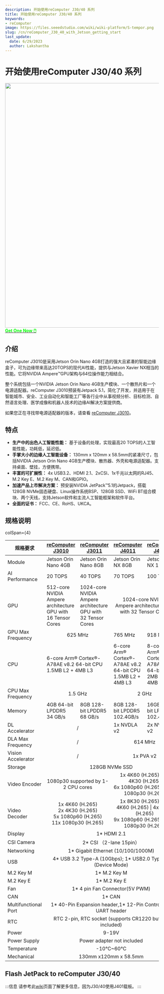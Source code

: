 ```yaml
---
description: 开始使用reComputer J30/40 系列
title: 开始使用reComputer J30/40 系列
keywords:
- reComputer
image: https://files.seeedstudio.com/wiki/wiki-platform/S-tempor.png
slug: /cn/reComputer_J30_40_with_Jetson_getting_start
last_update:
  date: 6/29/2023
  author: Lakshantha
---
```


# 开始使用reComputer J30/40 系列

<div align="center"><img width ="800" src="https://media-cdn.seeedstudio.com/media/catalog/product/cache/bb49d3ec4ee05b6f018e93f896b8a25d/1/-/1-110110146--recomputer-j3010-first.jpg"/></div>

<div class="get_one_now_container" style={{textAlign: 'center'}}>
<a class="get_one_now_item" href="https://www.seeedstudio.com/reComputer-J3010-w-o-power-adapter-p-5631.html">
            <strong><span><font color={'FFFFFF'} size={"4"}> Get One Now 🖱️</font></span></strong>
</a></div>

## 介绍
reComputer J3010是采用Jetson Orin Nano 4GB打造的强大且紧凑的智能边缘盒子，可为边缘带来高达20TOPS的现代AI性能，提供与Jetson Xavier NX相当的性能。它将NVIDIA Ampere™GPU架构与64位操作能力相结合。

整个系统包括一个NVIDIA Jetson Orin Nano 4GB生产模块、一个散热片和一个电源适配器。reComputer J3010预装有Jetpack 5.1，简化了开发，并适用于在智能城市、安全、工业自动化和智能工厂等各行业中从事视频分析、目标检测、自然语言处理、医学成像和机器人技术的边缘AI解决方案提供商。

如果您正在寻找带电源适配器的版本，请查看 [reComputer J3010](https://www.seeedstudio.com/reComputer-J3010-p-5589.html)。

## 特点

- **生产中的出色人工智能性能：** 基于设备的处理，实现最高20 TOPS的人工智能性能，功耗低，延迟低。
- **手掌大小的边缘人工智能设备：** 130mm x 120mm x 58.5mm的紧凑尺寸，包括NVIDIA Jetson Orin Nano 4GB生产模块、散热器、外壳和电源适配器。支持桌面、壁挂，方便携带。
- **丰富的可扩展性：** 4x USB3.2、HDMI 2.1、2xCSI、1x千兆以太网的RJ45、M.2 Key E、M.2 Key M、CAN和GPIO。
- **加速产品上市解决方案：** 预安装NVIDIA JetPack™5.1的Jetpack，搭载128GB NVMe固态硬盘、Linux操作系统BSP、128GB SSD、WiFi BT组合模块、两个天线，支持Jetson软件和主流人工智能框架和软件平台。
- **全面的证书：** FCC、CE、RoHS、UKCA。

## 规格说明

<table>
  <thead>
    <tr>
      <th>规格要求</th>
      <th><a href="https://www.seeedstudio.com/reComputer-J3010-w-o-power-adapter-p-5631.html?queryID=e8d0ae9b2e338e8a860f07dacef58f6e&objectID=5631&indexName=bazaar_retailer_products">reComputer J3010</a></th>
      <th><a href="https://www.seeedstudio.com/reComputer-J3011-p-5590.html">reComputer J3011</a></th>
      <th><a href="https://www.seeedstudio.com/reComputer-J4011-w-o-power-adapter-p-5629.html?queryID=5577f61da645361a7aad9179bc04efc2&objectID=5629&indexName=bazaar_retailer_products">reComputer J4011</a></th>
      <th><a href="https://www.seeedstudio.com/reComputer-J4012-w-o-power-adapter-p-5628.html?queryID=639ef60cde4a38ccc9ff2f82070d4854&objectID=5628&indexName=bazaar_retailer_products">reComputer J4012</a></th>
    </tr>
  </thead>
  <tbody>
    <tr>
      <td>Module</td>
      <td>Jetson Orin Nano 4GB</td>
      <td>Jetson Orin Nano 8GB</td>
      <td>Jetson Orin NX 8GB</td>
      <td>Jetson Orin NX 16GB</td>
    </tr>
    <tr>
      <td>AI Performance</td>
      <td>20 TOPS</td>
      <td>40 TOPS</td>
      <td>70 TOPS</td>
      <td>100 TOPS</td>
    </tr>
    <tr>
      <td>GPU</td>
      <td>512-core NVIDIA Ampere architecture GPU with 16 Tensor Cores</td>
      <td>1024-core NVIDIA Ampere architecture GPU with 32 Tensor Cores</td>
      <td colspan='2' align='center'>1024-core NVIDIA Ampere architecture GPU with 32 Tensor Cores</td>
    </tr>
    <tr>
      <td>GPU Max Frequency</td>
      <td colSpan='2' align='center'>625 MHz</td>
      <td>765 MHz</td>
      <td>918 MHz</td>
    </tr>
    <tr>
      <td>CPU</td>
      <td colSpan='2'>6-core Arm® Cortex®-A78AE v8.2 64-bit CPU<br />1.5MB L2 + 4MB L3</td>
      <td>6-core Arm® Cortex®-A78AE v8.2 64-bit CPU 1.5MB L2 + 4MB L3</td>
      <td>8-core Arm® Cortex®-A78AE v8.2 64-bit CPU 2MB L2 + 4MB L3</td>
    </tr>
    <tr>
      <td>CPU Max Frequency</td>
      <td colSpan='2' align='center'>1.5 GHz</td>
      <td colSpan='2' align='center'>2 GHz</td>
    </tr>
    <tr>
      <td>Memory</td>
      <td>4GB 64-bit LPDDR5<br />34 GB/s</td>
      <td>8GB 128-bit LPDDR5<br />68 GB/s</td>
      <td>8GB 128-bit LPDDR5 102.4GB/s</td>
      <td>16GB 128-bit LPDDR5 102.4GB/s</td>
    </tr>
    <tr>
      <td>DL Accelerator</td>
      <td colSpan='2' align='center'>/</td>
      <td>1x NVDLA v2</td>
      <td>2x NVDLA v2</td>
    </tr>
    <tr>
      <td>DLA Max Frequency</td>
      <td colSpan='2' align='center'>/</td>
      <td colSpan='2' align='center'>614 MHz</td>
    </tr>
    <tr>
      <td>Vision Accelerator</td>
      <td colSpan='2' align='center'>/</td>
      <td colSpan='2' align='center'>1x PVA v2</td>
    </tr>
    <tr>
      <td>Storage</td>
      <td colSpan='4' align='center'>128GB NVMe SSD</td>
    </tr>
    <tr>
      <td>Video Encoder</td>
      <td colSpan='2' align='center'>1080p30 supported by 1-2 CPU cores</td>
      <td colSpan='2' align='center'>1x 4K60 (H.265) | 3x 4K30 (H.265)<br />6x 1080p60 (H.265) | 12x 1080p30 (H.265)</td>
    </tr>
    <tr>
      <td>Video Decoder</td>
      <td colSpan='2' align='center'>1x 4K60 (H.265)<br />2x 4K30 (H.265)<br />5x 1080p60 (H.265)<br />11x 1080p30 (H.265)</td>
      <td colSpan='2' align='center'>1x 8K30 (H.265) | 2x 4K60 (H.265) | 4x 4K30 (H.265)<br />9x 1080p60 (H.265) | 18x 1080p30 (H.265)</td>
    </tr>
    <tr>
      <td>Display</td>
      <td colSpan='4' align='center'>1* HDMI 2.1</td>
    </tr>
    <tr>
      <td>CSI Camera</td>
      <td colSpan='4' align='center'>2* CSI （2-lane 15pin）</td>
    </tr>
    <tr>
      <td>Networking</td>
      <td colSpan='4' align='center'>1* Gigabit Ethernet (10/100/1000M)</td>
    </tr>
    <tr>
      <td>USB</td>
      <td colSpan='4' align='center'>4* USB 3.2 Type-A (10Gbps); 1* USB2.0 Type-C (Device Mode)</td>
    </tr>
    <tr>
      <td>M.2 Key M</td>
      <td colSpan='4' align='center'>1* M.2 Key M</td>
    </tr>
    <tr>
      <td>M.2 Key E</td>
      <td colSpan='4' align='center'>1* M.2 Key E</td>
    </tr>
    <tr>
      <td>Fan</td>
      <td colSpan='4' align='center'>1* 4 pin Fan Connector(5V PWM)</td>
    </tr>
    <tr>
      <td>CAN</td>
      <td colSpan='4' align='center'>1* CAN</td>
    </tr>
    <tr>
      <td>Multifunctional Port</td>
      <td colSpan='4' align='center'>1* 40-Pin Expansion header,1* 12-Pin Control and UART header</td>
    </tr>
    <tr>
  colSpan={4}    <td>RTC</td>
      <td colSpan='4' align='center'>RTC 2-pin, RTC socket (supports CR1220 but not included)</td>
    </tr>
    <tr>
      <td>Power</td>
      <td colSpan='4' align='center'>9-19V</td>
    </tr>
    <tr>
      <td>Power Supply</td>
      <td colSpan='4' align='center'>Power adapter not included</td>
    </tr>
    <tr>
      <td>Temperature</td>
      <td colSpan='4' align='center'>-10℃~60℃</td>
    </tr>
    <tr>
      <td>Mechanical</td>
      <td colSpan='4' align='center'>130mm x120mm x 58.5mm</td>
    </tr>
  </tbody>
</table>

## Flash JetPack to reComputer J30/40

:::信息
请参考此[wiki](/reComputer_J4012_Flash_Jetpack)页面了解更多信息，因为J30/40使用J401载板。
:::
